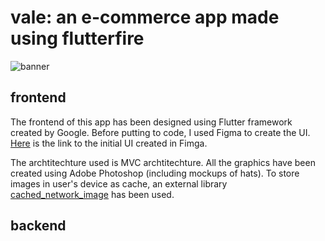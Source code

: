 # vale: an e-commerce app made using flutterfire

![banner](https://raw.githubusercontent.com/lightlessdays/img/main/vale/banner.png)


## frontend
The frontend of this app has been designed using Flutter framework created by Google. Before putting to code, I used Figma to create the UI. [Here](https://www.figma.com/file/fq20K5oit1tj1NIdoQd738/Vale?node-id=0%3A1) is the link to the initial UI created in Fimga.

The archtitechture used is MVC archtitechture. All the graphics have been created using Adobe Photoshop (including mockups of hats). To store images in user's device as cache, an external library [cached_network_image](https://pub.dev/packages/cached_network_image) has been used. 

## backend
